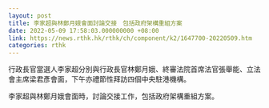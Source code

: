 ```yaml
---
layout: post
title: 李家超與林鄭月娥會面討論交接　包括政府架構重組方案
date: 2022-05-09 17:58:03.000000000 +08:00
link: https://news.rthk.hk/rthk/ch/component/k2/1647700-20220509.htm
categories: rthk
---
```


行政長官當選人李家超分別與行政長官林鄭月娥、終審法院首席法官張舉能、立法會主席梁君彥會面，下午亦禮節性拜訪四個中央駐港機構。

李家超與林鄭月娥會面時，討論交接工作，包括政府架構重組方案。
